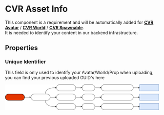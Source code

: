 # CVR Asset Info
This component is a requirement and will be automatically added for **[CVR Avatar](../avatar/components/avatar.md)** / 
**[CVR World](../world/components/world.md)** / **[CVR Spawnable](../spawnable/components/spawnable.md)**.  
It is needed to identify your content in our backend infrastructure.

## Properties

### Unique Identifier

This field is only used to identify your Avatar/World/Prop when uploading, you can find your previous uploaded GUID's here

![](../../assets/images/asset-info.svg)